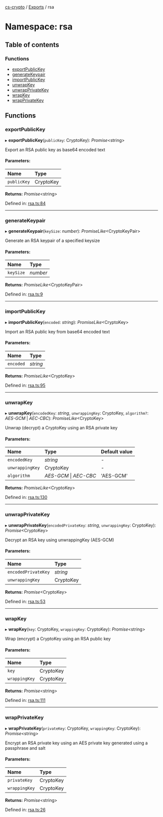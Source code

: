 [cs-crypto](../README.md) / [Exports](../modules.md) / rsa

# Namespace: rsa

## Table of contents

### Functions

- [exportPublicKey](rsa.md#exportpublickey)
- [generateKeypair](rsa.md#generatekeypair)
- [importPublicKey](rsa.md#importpublickey)
- [unwrapKey](rsa.md#unwrapkey)
- [unwrapPrivateKey](rsa.md#unwrapprivatekey)
- [wrapKey](rsa.md#wrapkey)
- [wrapPrivateKey](rsa.md#wrapprivatekey)

## Functions

### exportPublicKey

▸ **exportPublicKey**(`publicKey`: CryptoKey): *Promise*<string\>

Export an RSA public key as base64 encoded text

#### Parameters:

Name | Type |
:------ | :------ |
`publicKey` | CryptoKey |

**Returns:** *Promise*<string\>

Defined in: [rsa.ts:84](https://github.com/very-amused/CS-crypto/blob/90fe30f/src/rsa.ts#L84)

___

### generateKeypair

▸ **generateKeypair**(`keySize`: *number*): *PromiseLike*<CryptoKeyPair\>

Generate an RSA keypair of a specified keysize

#### Parameters:

Name | Type |
:------ | :------ |
`keySize` | *number* |

**Returns:** *PromiseLike*<CryptoKeyPair\>

Defined in: [rsa.ts:9](https://github.com/very-amused/CS-crypto/blob/90fe30f/src/rsa.ts#L9)

___

### importPublicKey

▸ **importPublicKey**(`encoded`: *string*): *PromiseLike*<CryptoKey\>

Import an RSA public key from base64 encoded text

#### Parameters:

Name | Type |
:------ | :------ |
`encoded` | *string* |

**Returns:** *PromiseLike*<CryptoKey\>

Defined in: [rsa.ts:95](https://github.com/very-amused/CS-crypto/blob/90fe30f/src/rsa.ts#L95)

___

### unwrapKey

▸ **unwrapKey**(`encodedKey`: *string*, `unwrappingKey`: CryptoKey, `algorithm?`: *AES-GCM* \| *AEC-CBC*): *PromiseLike*<CryptoKey\>

Unwrap (decrypt) a CryptoKey using an RSA private key

#### Parameters:

Name | Type | Default value |
:------ | :------ | :------ |
`encodedKey` | *string* | - |
`unwrappingKey` | CryptoKey | - |
`algorithm` | *AES-GCM* \| *AEC-CBC* | 'AES-GCM' |

**Returns:** *PromiseLike*<CryptoKey\>

Defined in: [rsa.ts:130](https://github.com/very-amused/CS-crypto/blob/90fe30f/src/rsa.ts#L130)

___

### unwrapPrivateKey

▸ **unwrapPrivateKey**(`encodedPrivateKey`: *string*, `unwrappingKey`: CryptoKey): *Promise*<CryptoKey\>

Decrypt an RSA key using unwrappingKey (AES-GCM)

#### Parameters:

Name | Type |
:------ | :------ |
`encodedPrivateKey` | *string* |
`unwrappingKey` | CryptoKey |

**Returns:** *Promise*<CryptoKey\>

Defined in: [rsa.ts:53](https://github.com/very-amused/CS-crypto/blob/90fe30f/src/rsa.ts#L53)

___

### wrapKey

▸ **wrapKey**(`key`: CryptoKey, `wrappingKey`: CryptoKey): *Promise*<string\>

Wrap (encrypt) a CryptoKey using an RSA public key

#### Parameters:

Name | Type |
:------ | :------ |
`key` | CryptoKey |
`wrappingKey` | CryptoKey |

**Returns:** *Promise*<string\>

Defined in: [rsa.ts:111](https://github.com/very-amused/CS-crypto/blob/90fe30f/src/rsa.ts#L111)

___

### wrapPrivateKey

▸ **wrapPrivateKey**(`privateKey`: CryptoKey, `wrappingKey`: CryptoKey): *Promise*<string\>

Encrypt an RSA private key using an AES private key generated using a passphrase and salt

#### Parameters:

Name | Type |
:------ | :------ |
`privateKey` | CryptoKey |
`wrappingKey` | CryptoKey |

**Returns:** *Promise*<string\>

Defined in: [rsa.ts:26](https://github.com/very-amused/CS-crypto/blob/90fe30f/src/rsa.ts#L26)
